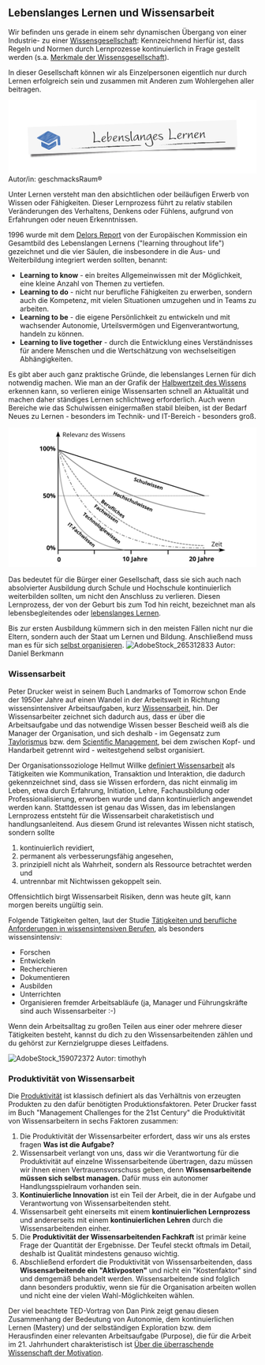 
## Lebenslanges Lernen und Wissensarbeit

Wir befinden uns gerade in einem sehr dynamischen Übergang von einer Industrie- zu einer [Wissensgesellschaft](https://de.wikipedia.org/wiki/Wissensgesellschaft): Kennzeichnend hierfür ist, dass Regeln und Normen durch Lernprozesse kontinuierlich in Frage gestellt werden (s.a. [Merkmale der Wissensgesellschaft](https://www.researchgate.net/publication/283061140_Merkmale_der_Wissensgesellschaft)).

In dieser Gesellschaft können wir als Einzelpersonen eigentlich nur durch Lernen erfolgreich sein und zusammen mit Anderen zum Wohlergehen aller beitragen.

![Lebenslanges Lernen](images/LebenslangesLernen.jpeg)
Autor/in: geschmacksRaum®

Unter Lernen versteht man den absichtlichen oder beiläufigen Erwerb von Wissen oder Fähigkeiten. Dieser Lernprozess führt zu relativ stabilen Veränderungen des Verhaltens, Denkens oder Fühlens, aufgrund von Erfahrungen oder neuen Erkenntnissen.

1996 wurde mit dem [Delors Report](https://en.wikipedia.org/wiki/Delors_Report) von der Europäischen Kommission ein Gesamtbild des Lebenslangen Lernens ("learning throughout life") gezeichnet und die vier Säulen, die insbesondere in die Aus- und Weiterbildung integriert werden sollten, benannt:

* **Learning to know** - ein breites Allgemeinwissen mit der Möglichkeit, eine kleine Anzahl von Themen zu vertiefen.
* **Learning to do** - nicht nur berufliche Fähigkeiten zu erwerben, sondern auch die Kompetenz, mit vielen Situationen umzugehen und in Teams zu arbeiten.
* **Learning to be** - die eigene Persönlichkeit zu entwickeln und mit wachsender Autonomie, Urteilsvermögen und Eigenverantwortung, handeln zu können.
* **Learning to live together** - durch die Entwicklung eines Verständnisses für andere Menschen und die Wertschätzung von wechselseitigen Abhängigkeiten.

Es gibt aber auch ganz praktische Gründe, die lebenslanges Lernen für dich notwendig machen. Wie man an der Grafik der [Halbwertzeit des Wissens](http://www.online-lehrbuch-bwl.de/lehrbuch/kap3/oe_le/oe_le.pdf) erkennen kann, so verlieren einige Wissensarten schnell an Aktualität und machen daher ständiges Lernen schlichtweg erforderlich. Auch wenn Bereiche wie das Schulwissen einigermaßen stabil bleiben, ist der Bedarf Neues zu Lernen - besonders im Technik- und IT-Bereich - besonders groß.

![Halbwertszeit des Wissens (aus Schüppel, J.: Wissensmanagment. Organisatorisches Lernen im Spannungsfeld von Wissens- und Lernbarrieren, eigene Darstellung)](./images/halbwertzeit-des-wissens.png)

Das bedeutet für die Bürger einer Gesellschaft, dass sie sich auch nach absolvierter Ausbildung durch Schule und Hochschule kontinuierlich weiterbilden sollten, um nicht den Anschluss zu verlieren. Diesen Lernprozess, der von der Geburt bis zum Tod hin reicht, bezeichnet man als lebensbegleitendes oder [lebenslanges Lernen](https://de.wikipedia.org/wiki/Lebenslanges_Lernen).

Bis zur ersten Ausbildung kümmern sich in den meisten Fällen nicht nur die Eltern, sondern auch der Staat um Lernen und Bildung. Anschließend muss man es für sich [selbst organisieren](https://de.wikipedia.org/wiki/Selbstorganisation).
![AdobeStock_265312833](https://user-images.githubusercontent.com/117161147/205277408-e05ec31a-ee9b-439c-af25-f6fceab19955.jpeg)
Autor: Daniel Berkmann

### Wissensarbeit

Peter Drucker weist in seinem Buch Landmarks of Tomorrow schon Ende der 1950er Jahre auf einen Wandel in der Arbeitswelt in Richtung wissensintensiver Arbeitsaufgaben, kurz [Wissensarbeit](https://en.wikipedia.org/wiki/Knowledge_worker), hin.
Der Wissensarbeiter zeichnet sich dadurch aus, dass er über die Arbeitsaufgabe und das notwendige Wissen besser Bescheid weiß als die Manager der Organisation, und sich deshalb - im Gegensatz zum [Taylorismus](https://de.wikipedia.org/wiki/Taylorismus) bzw. dem [Scientific Management](https://de.wikipedia.org/wiki/Scientific_Management), bei dem zwischen Kopf- und Handarbeit getrennt wird - weitestgehend selbst organisiert.

Der Organisationssoziologe Hellmut Willke [definiert Wissensarbeit](https://www.researchgate.net/publication/41011087_Organisierte_Wissensarbeit) als Tätigkeiten wie Kommunikation, Transaktion und Interaktion, die dadurch gekennzeichnet sind, dass sie Wissen erfordern, das nicht einmalig im Leben, etwa durch Erfahrung, Initiation, Lehre, Fachausbildung oder Professionalisierung, erworben wurde und dann kontinuierlich angewendet werden kann. Stattdessen ist genau das Wissen, das im lebenslangen Lernprozess entsteht für die Wissensarbeit charaketistisch und handlungsanleitend. Aus diesem Grund ist relevantes Wissen nicht statisch, sondern sollte

1. kontinuierlich revidiert,
2. permanent als verbesserungsfähig angesehen,
3. prinzipiell nicht als Wahrheit, sondern als Ressource betrachtet werden und
4. untrennbar mit Nichtwissen gekoppelt sein.

Offensichtlich birgt Wissensarbeit Risiken, denn was heute gilt, kann morgen bereits ungültig sein.

Folgende Tätigkeiten gelten, laut der Studie [Tätigkeiten und berufliche Anforderungen  in wissensintensiven Berufen](https://lit.bibb.de/vufind/Record/DS-131131), als besonders wissensintensiv:

* Forschen
* Entwickeln
* Recherchieren
* Dokumentieren
* Ausbilden
* Unterrichten
* Organisieren fremder Arbeitsabläufe (ja, Manager und Führungskräfte sind auch Wissensarbeiter :-)

Wenn dein Arbeitsalltag zu großen Teilen aus einer oder mehrere dieser Tätigkeiten besteht, kannst du dich zu den Wissensarbeitenden zählen und du gehörst zur Kernzielgruppe dieses Leitfadens.

![AdobeStock_159072372](https://user-images.githubusercontent.com/117161147/205277690-6949bc29-aaac-4408-a08d-d22ad0df5624.jpeg)
Autor: timothyh


### Produktivität von Wissensarbeit

Die [Produktivität](https://de.wikipedia.org/wiki/Produktivit%C3%A4t) ist klassisch definiert als das Verhältnis von erzeugten Produkten zu den dafür benötigten Produktionsfaktoren. Peter Drucker fasst im Buch "Management Challenges for the 21st Century" die Produktivität von Wissensarbeitern in sechs Faktoren zusammen:

1. Die Produktivität der Wissensarbeiter erfordert, dass wir uns als erstes fragen **Was ist die Aufgabe?**
2. Wissensarbeit verlangt von uns, dass wir die Verantwortung für die Produktivität auf einzelne Wissensarbeitende übertragen, dazu müssen wir ihnen einen Vertrauensvorschuss geben, denn **Wissensarbeitende müssen sich selbst managen.** Dafür muss ein autonomer Handlungsspielraum vorhanden sein.
3. **Kontinuierliche Innovation** ist ein Teil der Arbeit, die in der Aufgabe und Verantwortung von Wissensarbeitenden steht.
4. Wissensarbeit geht einerseits mit einem **kontinuierlichen Lernprozess** und andererseits mit einem **kontinuierlichen Lehren** durch die Wissensarbeitenden einher.
5. Die **Produktivität der Wissensarbeitenden Fachkraft** ist primär keine Frage der Quantität der Ergebnisse. Der Teufel steckt oftmals im Detail, deshalb ist Qualität mindestens genauso wichtig.
6. Abschließend erfordert die Produktivität von Wissensarbeitenden, dass **Wissensarbeitende ein "Aktivposten"** und nicht ein "Kostenfaktor" sind und demgemäß behandelt werden. Wissensarbeitende sind folglich dann besonders produktiv, wenn sie für die Organisation arbeiten wollen und nicht eine der vielen Wahl-Möglichkeiten wählen.

Der viel beachtete TED-Vortrag von Dan Pink zeigt genau diesen Zusammenhang der Bedeutung von Autonomie, dem kontinuierlichen Lernen (Mastery) und der selbständigen Exploration bzw. dem Herausfinden einer relevanten Arbeitsaufgabe (Purpose), die für die Arbeit im 21. Jahrhundert charakteristisch ist [Über die überraschende Wissenschaft der Motivation](https://www.youtube.com/watch?v=rrkrvAUbU9Y).
<script src="https://giscus.app/client.js"
        data-repo="cogneon/lernos-zettelkasten"
        data-repo-id="R_kgDOI5YY1w"
        data-category="Announcements"
        data-category-id="DIC_kwDOI5YY184CUTx3"
        data-mapping="pathname"
        data-strict="0"
        data-reactions-enabled="1"
        data-emit-metadata="0"
        data-input-position="bottom"
        data-theme="light"
        data-lang="de"
        crossorigin="anonymous"
        async>
</script>
